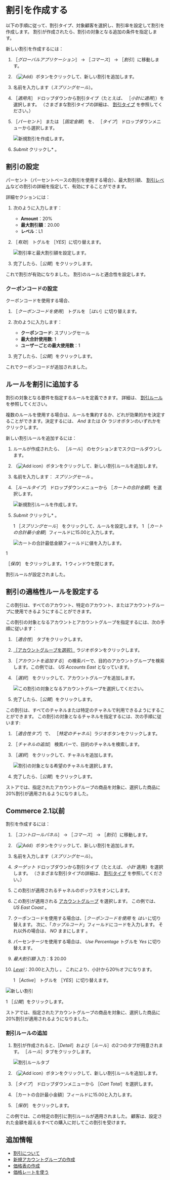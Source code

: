 # 割引を作成する

以下の手順に従って、割引タイプ、対象顧客を選択し、割引率を設定して割引を作成します。 割引が作成されたら、割引の対象となる追加の条件を指定します。

新しい割引を作成するには：

1. ［_グローバルアプリケーション_］ → ［_コマース_］ → ［_割引_］に移動します。
1. （![Add](../images/icon-add.png)）ボタンをクリックして、新しい割引を追加します。
1. 名前を入力します（_スプリングセール_）。
1. ［_適用先_］ ドロップダウンから割引タイプ（たとえば、 ［_小計に適用_］）を選択します。 （さまざまな割引タイプの詳細は、 [割引タイプ](./introduction-to-discounts.md#types-of-discounts) を参照してください。）
1. ［_パーセント_］ または ［_固定金額_］ を、 ［_タイプ_］ ドロップダウンメニューから選択します。

    ![新規割引を作成します。](./creating-a-discount/images/03.png)

1. _Submit_ クリックし* 。</p></li> </ol>

## 割引の設定

パーセント（パーセントベースの割引を使用する場合）、最大割引額、 [割引レベル](./introduction-to-discounts.md#tiered-discounts)などの割引の詳細を指定して、有効にすることができます。

詳細セクションには：

1. 次のように入力します：

    * **Amount**：20%
    * **最大割引額**：20.00
    * **レベル**：L1

1. ［_有効_］ トグルを ［_YES_］に切り替えます。

    ![割引率と最大割引額を設定します。](./creating-a-discount/images/04.png)

1. 完了したら、［_公開_］をクリックします。

これで割引が有効になりました。 割引のルールと適合性を設定します。

### クーポンコードの設定

クーポンコードを使用する場合、

1. ［_クーポンコードを使用_］ トグルを ［_はい_］に切り替えます。
1. 次のように入力します：

    * **クーポンコード**: スプリングセール
    * **最大合計使用数**: 1
    * **ユーザーごとの最大使用数**：1

1. 完了したら、［_公開_］をクリックします。

これでクーポンコードが追加されました。

## ルールを割引に追加する

割引の対象となる要件を指定するルールを定義できます。 詳細は、 [割引ルール](./introduction-to-discounts.md#discount-rules) を参照してください。

複数のルールを使用する場合は、ルールを集約するか、どれが効果的かを決定することができます。決定するには、 _And_ または _Or_ ラジオボタンのいずれかをクリックします。

新しい割引ルールを追加するには：

1. ルールが作成されたら、 ［_ルール_］ のセクションまでスクロールダウンします。
1. （![Add icon](../images/icon-add.png)）ボタンをクリックして、新しい割引ルールを追加します。
1. 名前を入力します： _スプリングセール_ 。
1. ［_ルールタイプ_］ ドロップダウンメニューから ［_カートの合計金額_］を選択します。

    ![新規割引ルールを作成します。](./creating-a-discount/images/05.png)

1. _Submit_ クリックし* 。</p></li>
1 ［_スプリングセール_］ をクリックして、ルールを設定します。
1
［_カートの合計最小金額_］フィールドに15.00と入力します。

    ![カートの合計最低金額フィールドに値を入力します。](./creating-a-discount/images/06.png)

1

［_保存_］ をクリックします。
1 ウィンドウを閉じます。</ol>

割引ルールが設定されました。

## 割引の適格性ルールを設定する

この割引は、すべてのアカウント、特定のアカウント、またはアカウントグループに使用できるようにすることができます。

この割引の対象となるアカウントとアカウントグループを指定するには、次の手順に従います：

1. ［_適合性_］ タブをクリックします。
1. [［アカウントグループを選択］](../users-and-accounts/account-management/creating-a-new-account-group.md) ラジオボタンをクリックします。
1. ［_アカウントを追加する_］ の検索バーで、目的のアカウントグループを検索します。この例では、 _US Accounts East_ となっています。
1. ［_選択_］ をクリックして、アカウントグループを追加します。

    ![この割引の対象となるアカウントグループを選択してください。](./creating-a-discount/images/07.png)

1. 完了したら、［_公開_］をクリックします。

この割引は、すべてのチャネルまたは特定のチャネルで利用できるようにすることができます。 この割引の対象となるチャネルを指定するには、次の手順に従います:

1. ［_適合性タブ_］で、 ［_特定のチャネル_］ラジオボタンをクリックします。
1. ［_チャネルの追加_］ 検索バーで、目的のチャネルを検索します。
1. ［_選択_］ をクリックして、チャネルを追加します。

    ![割引の対象となる希望のチャネルを選択します。](./creating-a-discount/images/08.png)

1. 完了したら、［_公開_］をクリックします。

ストアでは、指定されたアカウントグループの商品を対象に、選択した商品に20%割引が適用されるようになりました。

## Commerce 2.1以前

割引を作成するには：

1. ［_コントロールパネル_］ → ［_コマース_］ → ［_割引_］に移動します。
1. （![Add](../images/icon-add.png)）ボタンをクリックして、新しい割引を追加します。
1. 名前を入力します（_スプリングセール_）。
1. _ターゲット_ ドロップダウンから割引タイプ（たとえば、 _小計_ 適用）を選択します。 （さまざまな割引タイプの詳細は、 [割引タイプ](./introduction-to-discounts.md#types-of-discounts) を参照してください。）
1. この割引が適用されるチャネルのボックスをオンにします。
1. この割引が適用される [アカウントグループ](../users-and-accounts/account-management/creating-a-new-account-group.md) を選択します。 この例では、 _US East Coast_ 。
1. クーポンコードを使用する場合は、［_クーポンコードを使用_ を _はい_ に切り替えます。 次に、「_カップルコード_」フィールドにコードを入力します。 それ以外の場合は、 _NO_ ままにします 。
1. パーセンテージを使用する場合は、 _Use Percentage_ トグルを _Yes_ に切り替えます。
1. _最大割引額_ 入力：$ 20.00
1. [_Level_](./introduction-to-discounts.md#tiered-discounts)：20.00と入力し
 。 これにより、小計から20％オフになります。</li> 
   
   1 ［_Active_］ トグルを ［_YES_］に切り替えます。
  
  ![新しい割引](./creating-a-discount/images/01.png)

1 ［_公開_］をクリックします。</ol> 

ストアでは、指定されたアカウントグループの商品を対象に、選択した商品に20%割引が適用されるようになりました。



### 割引ルールの追加

1. 割引が作成されると、［_Detail_］および［_ルール_］の2つのタブが用意されます。 ［_ルール_］タブをクリックします。
   
   ![割引ルールタブ](./creating-a-discount/images/02.png)

1. （![Add icon](../images/icon-add.png)）ボタンをクリックして、新しい割引ルールを追加します。

1. ［_タイプ_］ ドロップダウンメニューから ［_Cart Total_］を選択します。
1. ［カートの合計最小金額］フィールドに15.00と入力します。
1. ［_保存_］ をクリックします。

この例では、この特定の割引に割引ルールが適用されました。 顧客は、設定された金額を超えるすべての購入に対してこの割引を受けます。



## 追加情報

* [割引について](./introduction-to-discounts.md)
* [新規アカウントグループの作成](../users-and-accounts/account-management/creating-a-new-account-group.md)
* [価格表の作成](../managing-a-catalog/managing-prices/creating-a-price-list.md)
* [価格レートを使う](../managing-a-catalog/managing-prices/using-price-tiers.md)
